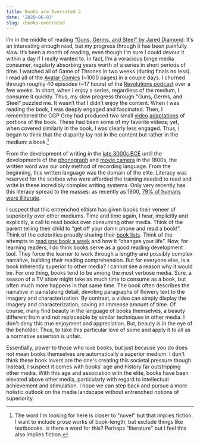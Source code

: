 ```yaml
---
title: Books are Overrated 2
date: '2020-06-03'
slug: /books-overrated
---
```


I’m in the middle of reading [“Guns, Germs, and Steel” by Jared Diamond](https://www.goodreads.com/book/show/1842.Guns_Germs_and_Steel). It’s an interesting enough read, but my progress through it has been painfully slow. It’s been a month of reading, even though I’m sure I could devour it within a day if I really wanted to. In fact, I’m a voracious binge media consumer, regularly absorbing years worth of a series in short periods of time. I watched all of Game of Thrones in two weeks (during finals no less). I read all of the [Avatar Comics](<https://en.wikipedia.org/wiki/Avatar:_The_Last_Airbender_(comics)>) (~1000 pages) in a couple days. I churned through roughly 40 episodes (~17 hours) of the [Revolutions podcast](https://www.revolutionspodcast.com/) over a few weeks. In short, when I enjoy a series, regardless of the medium, I consume it quickly. Thus, my slow progress through “Guns, Germs, and Steel” puzzled me. It wasn’t that I didn’t enjoy the content. When I was reading the book, I was deeply engaged and fascinated. Then, I remembered the CGP Grey had produced two small [video](https://www.youtube.com/watch?v=JEYh5WACqEk) [adaptations](https://www.youtube.com/watch?v=wOmjnioNulo&t=1s) of portions of the book. These had been some of my favorite videos; yet, when covered similarly in the book, I was clearly less engaged. Thus, I began to think that the disparity lay not in the content but rather in the medium: a book.[^1]

From the development of writing in the [late 3000s BCE](https://www.britannica.com/topic/writing/Sumerian-writing) until the developments of the [phonograph](https://www.britannica.com/technology/phonograph) and [movie camera](https://en.wikipedia.org/wiki/History_of_film_technology) in the 1800s, the written word was our only method of recording language. From the beginning, this written language was the domain of the elite. Literacy was reserved for the scribes who were afforded the training needed to read and write in these incredibly complex writing systems. Only very recently has this literacy spread to the masses: as recently as 1900, [79% of humans were illiterate](https://ourworldindata.org/literacy#historical-change-in-literacy).

I suspect that this entrenched elitism has given books their veneer of superiority over other mediums. Time and time again, I hear, implicitly and explicitly, a call to read books over consuming other media. Think of the parent telling their child to “get off your damn phone and read a book!”. Think of the celebrities proudly sharing their [book lists](https://www.cnn.com/2019/12/28/politics/barack-obama-2019-favorite-books-list-trnd/index.html). Think of the attempts to [read one book a week](https://www.youtube.com/watch?v=r--wz576ke0) and how it “changes your life”. Now, for learning readers, I do think books serve as a good reading development tool. They force the learner to work through a lengthy and possibly complex narrative, building their reading comprehension. But for everyone else, is a book inherently superior to other media? I cannot see a reason why it would be. For one thing, books tend to be among the most verbose media. Sure, a season of a TV show might take as much time to consume as a book, but often much more happens in that same time. The book often describes the narrative in painstaking detail, devoting paragraphs of flowery text to the imagery and characterization. By contrast, a video can simply display the imagery and characterization, saving an immense amount of time. Of course, many find beauty in the language of books themselves, a beauty different from and not replaceable by similar techniques in other media. I don't deny this true enjoyment and appreciation. But, beauty is in the eye of the beholder. Thus, to take this particular love of some and apply it to all as a normative assertion is unfair.

Essentially, power to those who love books, but just because you do does not mean books themselves are automatically a superior medium. I don't think these book lovers are the one's creating this societal pressure though. Instead, I suspect it comes with books' age and history far outstripping other media. With this age and association with the elite, books have been elevated above other media, particularly with regard to intellectual achievement and stimulation. I hope we can step back and pursue a more holistic outlook on the media landscape without entrenched notions of superiority.

[^1]: The word I'm looking for here is closer to "novel" but that implies fiction. I want to include prose works of book-length, but exclude things like textboooks. Is there a word for this? Perhaps "literature" but I feel this also implies fiction.
